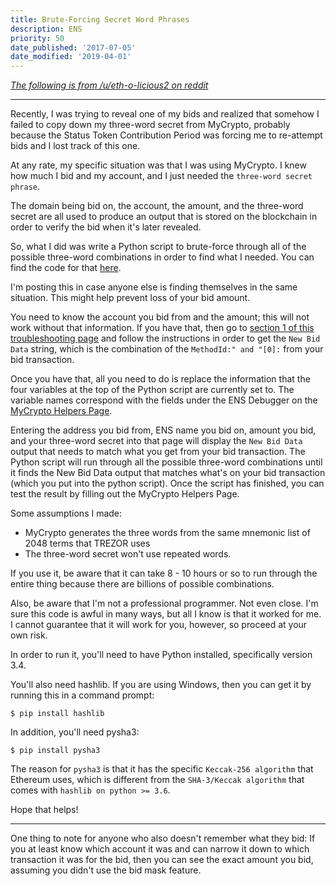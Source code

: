 ```yaml
---
title: Brute-Forcing Secret Word Phrases
description: ENS
priority: 50
date_published: '2017-07-05'
date_modified: '2019-04-01'
---
```


*[The following is from /u/eth-o-licious2 on reddit](https://www.reddit.com/r/ethereum/comments/6j8ih6/ens_troubleshooting_if_you_use_mew_and_forgot/)*

---

Recently, I was trying to reveal one of my bids and realized that somehow I failed to copy down my three-word secret from MyCrypto, probably because the Status Token Contribution Period was forcing me to re-attempt bids and I lost track of this one.

At any rate, my specific situation was that I was using MyCrypto. I knew how much I bid and my account, and I just needed the `three-word secret phrase`.

The domain being bid on, the account, the amount, and the three-word secret are all used to produce an output that is stored on the blockchain in order to verify the bid when it's later revealed.

So, what I did was write a Python script to brute-force through all of the possible three-word combinations in order to find what I needed. You can find the code for that [here](https://pastebin.com/Z4gRicGY).

I'm posting this in case anyone else is finding themselves in the same situation. This might help prevent loss of your bid amount.

You need to know the account you bid from and the amount; this will not work without that information. If you have that, then go to [section 1 of this troubleshooting page](/troubleshooting/ens/ens-debugging-a-bad-instruction-reveal) and follow the instructions in order to get the `New Bid Data` string, which is the combination of the `MethodId:" and "[0]:` from your bid transaction.

Once you have that, all you need to do is replace the information that the four variables at the top of the Python script are currently set to. The variable names correspond with the fields under the ENS Debugger on the [MyCrypto Helpers Page](https://legacy.mycrypto.com/helpers.html).

Entering the address you bid from, ENS name you bid on, amount you bid, and your three-word secret into that page will display the `New Bid Data` output that needs to match what you get from your bid transaction. The Python script will run through all the possible three-word combinations until it finds the New Bid Data output that matches what's on your bid transaction (which you put into the python script). Once the script has finished, you can test the result by filling out the MyCrypto Helpers Page.

Some assumptions I made:

* MyCrypto generates the three words from the same mnemonic list of 2048 terms that TREZOR uses
* The three-word secret won't use repeated words.

If you use it, be aware that it can take 8 - 10 hours or so to run through the entire thing because there are billions of possible combinations.

Also, be aware that I'm not a professional programmer. Not even close. I'm sure this code is awful in many ways, but all I know is that it worked for me. I cannot guarantee that it will work for you, however, so proceed at your own risk.

In order to run it, you'll need to have Python installed, specifically version 3.4.

You'll also need hashlib. If you are using Windows, then you can get it by running this in a command prompt:

`$ pip install hashlib`

In addition, you'll need pysha3:

`$ pip install pysha3`

The reason for `pysha3` is that it has the specific `Keccak-256 algorithm` that Ethereum uses, which is different from the `SHA-3/Keccak algorithm` that comes with `hashlib on python >= 3.6`.

Hope that helps!

---

One thing to note for anyone who also doesn't remember what they bid: If you at least know which account it was and can narrow it down to which transaction it was for the bid, then you can see the exact amount you bid, assuming you didn't use the bid mask feature.
